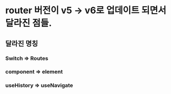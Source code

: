 # router 버전이 v5 -> v6로 업데이트 되면서 달라진 점들.

## 달라진 명칭

### Switch => Routes

### component => element

### useHistory => useNavigate
